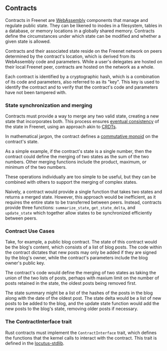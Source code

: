## Contracts

Contracts in Freenet are [WebAssembly](https://webassembly.org) components that
manage and regulate public state. They can be likened to inodes in a filesystem,
tables in a database, or memory locations in a globally shared memory. Contracts
define the circumstances under which state can be modified and whether a given
state is allowed.

Contracts and their associated state reside on the Freenet network on peers
determined by the contract's location, which is derived from its WebAssembly
code and parameters. While a user's delegates are hosted on their local Freenet
peer, contracts are hosted on the network as a whole.

Each contract is identified by a cryptographic hash, which is a combination of
its code and parameters, also referred to as its "key". This key is used to
identify the contract and to verify that the contract's code and parameters have
not been tampered with.

### State synchronization and merging

Contracts must provide a way to merge any two valid state, creating a new state
that incorporates both. This process ensures [eventual
consistency](https://en.wikipedia.org/wiki/Eventual_consistency) of the state in
Freenet, using an approach akin to
[CRDTs](https://en.wikipedia.org/wiki/Conflict-free_replicated_data_type). 

In mathematical jargon, the contract defines a [commutative
monoid](https://en.wikipedia.org/wiki/Monoid#Commutative_monoid) on the
contract's state.

As a simple example, if the contract's state is a single number, then the
contract could define the merging of two states as the sum of the two
numbers. Other merging functions include the product, maximum,
or minimum of the two numbers.

These operations individually are too simple to be useful, but they can be
combined with others to support the merging of complex states.

Naively, a contract would provide a single function that takes two states and
returns a merged state. However, this approach would be inefficient, as it
requires the entire state to be transferred between peers. Instead, contracts
provide three functions: `summarize_state`, `get_state_delta`, and
`update_state` which together allow states to be synchronized efficiently
between peers.

### Contract Use Cases

Take, for example, a public blog contract. The state of this contract would be
the blog's content, which consists of a list of blog posts. The code within the
contract dictates that new posts may only be added if they are signed by the
blog's owner, while the contract's parameters include the blog owner's public
key.

The contract's code would define the merging of two states as taking the union
of the two lists of posts, perhaps with maxium limit on the number of posts
retained in the state, the oldest posts being removed first.

The state summary might be a list of the hashes of the posts in the blog along
with the date of the oldest post. The state delta would be a list of new posts
to be added to the blog, and the update state function would add the new posts
to the blog's state, removing older posts if necessary.

### The ContractInterface trait

Rust contracts must implement the `ContractInterface` trait, which defines the
functions that the kernel calls to interact with the contract. This trait is
defined in the [locutus-stdlib](https://github.com/freenet/locutus/blob/main/crates/locutus-stdlib/src/contract_interface.rs#L424).
